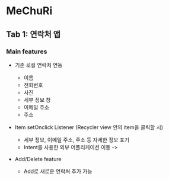 # MeChuRi

## Tab 1: 연락처 앱

### Main features

* 기존 로컬 연락처 연동
  * 이름
  * 전화번호
  * 사진
  * 세부 정보 창
  * 이메일 주소
  * 주소
  
* Item setOnclick Listener (Recycler view 안의 item을 클릭할 시)
  * 세부 정보, 이메일 주소, 주소 등 자세한 정보 표기
  * Intent를 사용한 외부 어플리케이션 이동
  -> 
  
* Add/Delete feature
  * Add로 새로운 연락처 추가 가능
    
